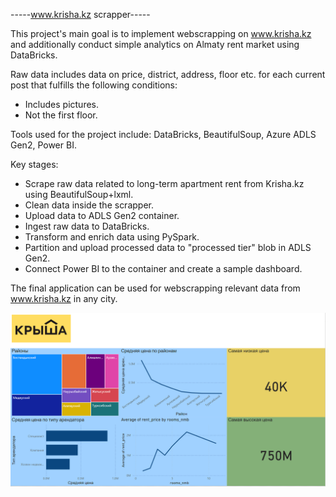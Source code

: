 -----www.krisha.kz scrapper-----

This project's main goal is to implement webscrapping on www.krisha.kz and additionally
conduct simple analytics on Almaty rent market using DataBricks. 

Raw data includes data on price, district, address, floor etc. 
for each current post that fulfills the following conditions:
- Includes pictures.
- Not the first floor.

Tools used for the project include: DataBricks, BeautifulSoup, Azure ADLS Gen2, Power BI.

Key stages:
- Scrape raw data related to long-term apartment rent from Krisha.kz using BeautifulSoup+lxml.
- Clean data inside the scrapper.
- Upload data to ADLS Gen2 container.
- Ingest raw data to DataBricks.
- Transform and enrich data using PySpark.
- Partition and upload processed data to "processed tier" blob in ADLS Gen2.
- Connect Power BI to the container and create a sample dashboard.

The final application can be used for webscrapping relevant data from www.krisha.kz in any city.

![sample dashboard](dashboard/dashboard.png)
